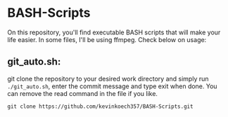 # BASH-Scripts

On this repository, you'll find executable BASH scripts that will make your life easier. In some files, I'll be using ffmpeg. Check below on usage:

## git_auto.sh:
git clone the repository to your desired work directory and simply run ```./git_auto.sh```, enter the commit message and type exit when done. You can remove the read command in the file if you like.

```
git clone https://github.com/kevinkoech357/BASH-Scripts.git
```
